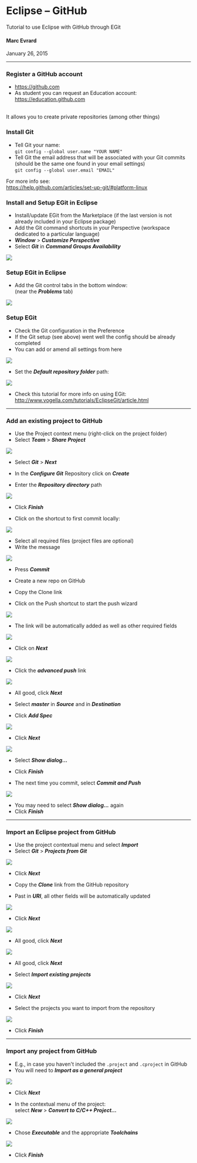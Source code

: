 # Eclipse – GitHub

Tutorial to use Eclipse with GitHub through EGit

#### Marc Evrard

January 26, 2015

---

### Register a GitHub account
* <https://github.com>
* As student you can request an Education account: <br> <https://education.github.com>
<br>
It allows you to create private repositories (among other things)

### Install Git
* Tell Git your name:<br>
`git config --global user.name "YOUR NAME"`
* Tell Git the email address that will be associated with your Git commits (should be the same one found in your email settings)<br>
`git config --global user.email "EMAIL"`

For more info see:<br>
<https://help.github.com/articles/set-up-git/#platform-linux>

### Install and Setup EGit in Eclipse
* Install/update EGit from the Marketplace (if the last version is not already included in your Eclipse package)
* Add the Git command shortcuts in your Perspective (workspace dedicated to a particular language)
* ***Window*** > ***Customize Perspective***
* Select ***Git*** in ***Command Groups Availability***

![](/Docs/Images/part1-02.png?raw=true)

### Setup EGit in Eclipse
* Add the Git control tabs in the bottom window:<br>
(near the ***Problems*** tab)

![](/Docs/Images/part2-01.png?raw=true)

### Setup EGit
* Check the Git configuration in the Preference
* If the Git setup (see above) went well the config should be already completed
* You can add or amend all settings from here

![](/Docs/Images/part1-01.png?raw=true)

* Set the ***Default repository folder*** path:

![](/Docs/Images/part1-03.png?raw=true)

* Check this tutorial for more info on using EGit:<br>
<http://www.vogella.com/tutorials/EclipseGit/article.html>

---

### Add an existing project to GitHub
* Use the Project context menu (right-click on the project folder)
* Select ***Team*** > ***Share Project***

![](/Docs/Images/part2-03.png?raw=true)

* Select ***Git*** > ***Next***

* In the ***Configure Git*** Repository click on ***Create***
* Enter the ***Repository directory*** path

![](/Docs/Images/part2-04.png?raw=true)

* Click ***Finish***

* Click on the shortcut to first commit locally:

![](/Docs/Images/part2-12.png?raw=true)

* Select all required files (project files are optional)
* Write the message

![](/Docs/Images/part2-05.png?raw=true)

* Press ***Commit***

* Create a new repo on GitHub
* Copy the Clone link
* Click on the Push shortcut to start the push wizard

![](/Docs/Images/part2-13.png?raw=true)

* The link will be automatically added as well as other required fields

![](/Docs/Images/part2-06.png?raw=true)

* Click on ***Next***

![](/Docs/Images/part2-07.png?raw=true)

* Click the ***advanced push*** link

![](/Docs/Images/part2-08.png?raw=true)

* All good, click ***Next***

* Select ***master*** in ***Source*** and in ***Destination***
* Click ***Add Spec***

![](/Docs/Images/part2-09.png?raw=true)

* Click ***Next***

![](/Docs/Images/part2-10.png?raw=true)

* Select ***Show dialog...***

* Click ***Finish***

* The next time you commit, select ***Commit and Push***

![](/Docs/Images/part2-11.png?raw=true)

* You may need to select ***Show dialog...*** again
* Click ***Finish***

---

### Import an Eclipse project from GitHub
* Use the project contextual menu and select ***Import***
* Select ***Git*** > ***Projects from Git***

![](/Docs/Images/part3-02.png?raw=true)

* Click ***Next***

* Copy the ***Clone*** link from the GitHub repository
* Past in ***URI***, all other fields will be automatically updated

![](/Docs/Images/part3-01.png?raw=true)

* Click ***Next***

![](/Docs/Images/part3-03.png?raw=true)

* All good, click ***Next***

![](/Docs/Images/part3-04.png?raw=true)

* All good, click ***Next***

* Select ***Import existing projects***

![](/Docs/Images/part3-05.png?raw=true)

* Click ***Next***

* Select the projects you want to import from the repository

![](/Docs/Images/part3-06.png?raw=true)

* Click ***Finish***

---

### Import any project from GitHub
* E.g., in case you haven't included the `.project` and `.cproject` in GitHub
* You will need to ***Import as a general project***

![](/Docs/Images/part3-05.png?raw=true)

* Click ***Next***

* In the contextual menu of the project:<br>
select ***New*** > ***Convert to C/C++ Project...***

![](/Docs/Images/part4-02.png?raw=true)

* Chose ***Executable*** and the appropriate ***Toolchains***

![](/Docs/Images/part4-01.png?raw=true)

* Click ***Finish***

